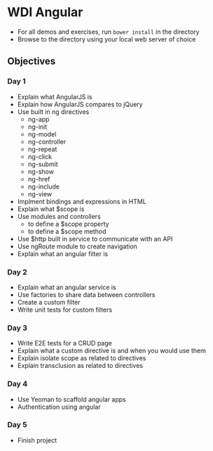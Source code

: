 WDI Angular
===========

* For all demos and exercises, run `bower install` in the directory
* Browse to the directory using your local web server of choice

## Objectives

### Day 1

* Explain what AngularJS is
* Explain how AngularJS compares to jQuery
* Use built in ng directives
	* ng-app
	* ng-init
	* ng-model
	* ng-controller
	* ng-repeat
	* ng-click
	* ng-submit
	* ng-show
	* ng-href
	* ng-include
	* ng-view
* Implment bindings and expressions in HTML
* Explain what $scope is
* Use modules and controllers
	* to define a $scope property
	* to define a $scope method
* Use $http built in service to communicate with an API
* Use ngRoute module to create navigation
* Explain what an angular filter is

### Day 2

* Explain what an angular service is
* Use factories to share data between controllers
* Create a custom filter
* Write unit tests for custom filters

### Day 3

* Write E2E tests for a CRUD page
* Explain what a custom directive is and when you would use them
* Explain isolate scope as related to directives
* Explain transclusion as related to directives

### Day 4

* Use Yeoman to scaffold angular apps
* Authentication using angular

### Day 5

* Finish project
